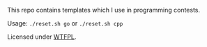 This repo contains templates which I use in programming contests.

Usage: `./reset.sh go` or `./reset.sh cpp`

Licensed under [WTFPL](https://github.com/mrpandey/cpTemplate/blob/master/LICENSE).